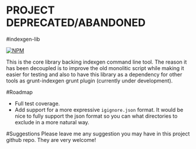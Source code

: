 # PROJECT DEPRECATED/ABANDONED
#indexgen-lib

[![NPM](https://nodei.co/npm/indexgen-lib.png?downloads=true)](https://nodei.co/npm/indexgen-lib/)

This is the core library backing indexgen command line tool. The reason it has been decoupled is to improve the old monolitic script while making it easier for testing and also to have this library as a dependency for other tools as grunt-indexgen grunt plugin (currently under development).

#Roadmap
- Full test coverage.
- Add support for a more expressive `igignore.json` format. It would be nice to fully support the json format so you can what directories to exclude in a more natural way.

#Suggestions
Please leave me any suggestion you may have in this project github repo.
They are very welcome!
